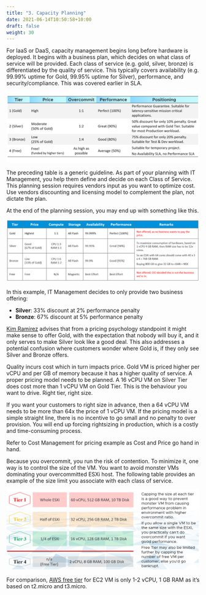 ```yaml
---
title: "3. Capacity Planning"
date: 2021-06-14T10:50:58+10:00
draft: false
weight: 30
---
```


For IaaS or DaaS, capacity management begins long before hardware is deployed. It begins with a business plan, which decides on what class of service will be provided. Each class of service (e.g. gold, silver, bronze) is differentiated by the quality of service. This typically covers availability (e.g. 99.99% uptime for Gold, 99.95% uptime for Silver), performance, and security/compliance. This was covered earlier in SLA. 

![](1.3.3-fig-1.png)

The preceding table is a generic guideline. As part of your planning with IT Management, you help them define and decide on each Class of Service. This planning session requires vendors input as you want to optimize cost. Use vendors discounting and licensing model to complement the plan, not dictate the plan.

At the end of the planning session, you may end up with something like this. 

![](1.3.3-fig-2.png)

In this example, IT Management decides to only provide two business offering:

- **Silver**: 33% discount at 2% performance penalty
- **Bronze**: 67% discount at 5% performance penalty

[Kim Ramirez](https://www.linkedin.com/in/kimkiser1/) advises that from a pricing psychology standpoint it might make sense to offer Gold, with the expectation that nobody will buy it, and it only serves to make Silver look like a good deal. This also addresses a potential confusion where customers wonder where Gold is, if they only see Silver and Bronze offers. 

Quality incurs cost which in turn impacts price. Gold VM is priced higher per vCPU and per GB of memory because it has a higher quality of service. A proper pricing model needs to be planned. A 16 vCPU VM on Silver Tier does cost more than 1 vCPU VM on Gold Tier. This is the behaviour you want to drive. Right tier, right size.

If you want your customers to right size in advance, then a 64 vCPU VM needs to be more than 64x the price of 1 vCPU VM. If the pricing model is a simple straight line, there is no incentive to go small and no penalty to over provision. You will end up forcing rightsizing in production, which is a costly and time-consuming process. 

Refer to Cost Management for pricing example as Cost and Price go hand in hand. 

Because you overcommit, you run the risk of contention. To minimize it, one way is to control the size of the VM. You want to avoid monster VMs dominating your overcommitted ESXi host. The following table provides an example of the size limit you associate with each class of service. 

![](1.3.3-fig-3.png)

For comparison, [AWS free tier](https://aws.amazon.com/free/) for EC2 VM is only 1-2 vCPU, 1 GB RAM as it’s based on t2.micro and t3.micro.